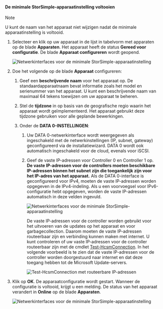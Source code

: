 <!--author=alkohli last changed: 09/28/17-->

#### <a name="to-complete-the-minimum-storsimple-device-setup"></a>De minimale StorSimple-apparaatinstelling voltooien

   > [!NOTE]
   > U kunt de naam van het apparaat niet wijzigen nadat de minimale apparaatinstelling is voltooid.
   
1. Selecteer en klik op uw apparaat in de lijst in tabelvorm met apparaten op de blade **Apparaten**. Het apparaat heeft de status **Gereed voor configuratie**. De blade **Apparaat configureren** wordt geopend.

     ![Netwerkinterfaces voor de minimale StorSimple-apparaatinstelling](./media/storsimple-8000-complete-minimum-device-setup-u2/step4minconfig1.png)

2. Doe het volgende op de blade **Apparaat** configureren:
   
   1. Geef een **beschrijvende naam** voor het apparaat op. De standaardapparaatnaam bevat informatie zoals het model en serienummer van het apparaat. U kunt een beschrijvende naam van maximaal 64 tekens toewijzen om uw apparaat te beheren.
   2. Stel de **tijdzone** in op basis van de geografische regio waarin het apparaat wordt geïmplementeerd. Het apparaat gebruikt deze tijdzone gebruiken voor alle geplande bewerkingen.
   3. Onder de **DATA 0-INSTELLINGEN**:

       1. Uw DATA 0-netwerkinterface wordt weergegeven als ingeschakeld met de netwerkinstellingen (IP, subnet, gateway) geconfigureerd via de installatiewizard. DATA 0 wordt ook automatisch ingeschakeld voor de cloud, evenals voor iSCSI.

       2. Geef de vaste IP-adressen voor Controller 0 en Controller 1 op. **De vaste IP-adressen voor de controllers moeten beschikbare IP-adressen binnen het subnet zijn die toegankelijk zijn voor het IP-adres van het apparaat.** Als de DATA 0-interface is geconfigureerd voor IPv4, moeten de vaste IP-adressen worden opgegeven in de IPv4-indeling. Als u een voorvoegsel voor IPv6-configuratie hebt opgegeven, worden de vaste IP-adressen automatisch in deze velden ingevuld.

            ![Netwerkinterfaces voor de minimale StorSimple-apparaatinstelling](./media/storsimple-8000-complete-minimum-device-setup-u2/step4minconfig2.png)

            De vaste IP-adressen voor de controller worden gebruikt voor het uitvoeren van de updates op het apparaat en voor garbagecollection. Daarom moeten de vaste IP-adressen routeerbaar zijn en verbinding kunnen maken met internet. U kunt controleren of uw vaste IP-adressen voor de controller routeerbaar zijn met de cmdlet [Test-HcsmConnection][Test]. In het volgende voorbeeld is te zien dat de vaste IP-adressen voor de controller worden doorgestuurd naar internet en dat deze toegang hebben tot de Microsoft Update-servers.

            ![Test-HcsmConnection met routeerbare IP-adressen](./media/storsimple-8000-complete-minimum-device-setup-u2/step4minconfig3.png)

1. Klik op **OK**. De apparaatconfiguratie wordt gestart. Wanneer de configuratie is voltooid, krijgt u een melding. De status van het apparaat verandert in **Online** op de blade **Apparaten**.

    ![Netwerkinterfaces voor de minimale StorSimple-apparaatinstelling](./media/storsimple-8000-complete-minimum-device-setup-u2/step4minconfig4.png)

<!--Link reference-->
[Test]: https://technet.microsoft.com/library/dn715782(v=wps.630).aspx
